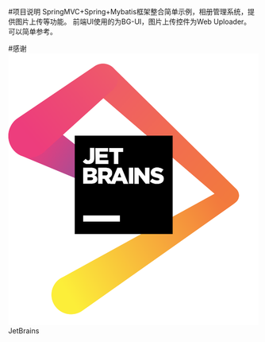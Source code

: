 #项目说明
SpringMVC+Spring+Mybatis框架整合简单示例，相册管理系统，提供图片上传等功能。 
前端UI使用的为BG-UI，图片上传控件为Web Uploader。
可以简单参考。

#感谢
![image](https://github.com/yuke198907/awt/blob/master/WebContent/awt/jetbrains.png)JetBrains
